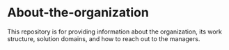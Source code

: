 # About-the-organization
This repository is for providing information about the organization, its work structure, solution domains, and how to reach out to the managers.
